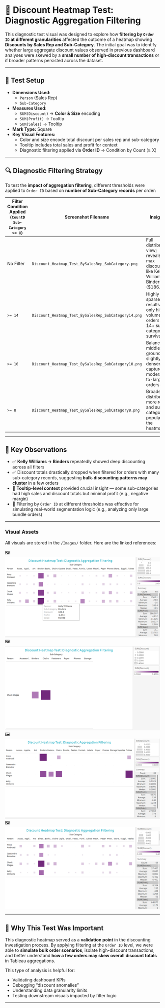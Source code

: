 # 🧪 Discount Heatmap Test: Diagnostic Aggregation Filtering

This diagnostic test visual was designed to explore how **filtering by `Order ID` at different granularities** affected the outcome of a heatmap showing **Discounts by Sales Rep and Sub-Category**. The initial goal was to identify whether large aggregate discount values observed in previous dashboard analyses were skewed by a **small number of high-discount transactions** or if broader patterns persisted across the dataset.

---

## 🧠 Test Setup

- **Dimensions Used:**  
  - `Person` (Sales Rep)  
  - `Sub-Category`  
- **Measures Used:**  
  - `SUM(Discount)` → **Color & Size** encoding  
  - `SUM(Profit)` → Tooltip  
  - `SUM(Sales)` → Tooltip  
- **Mark Type:** Square  
- **Key Visual Features:**  
  - Color and size encode total discount per sales rep and sub-category  
  - Tooltip includes total sales and profit for context  
  - Diagnostic filtering applied via **Order ID** → Condition by Count (≥ X)  

---

## 🔍 Diagnostic Filtering Strategy

To test the **impact of aggregation filtering**, different thresholds were applied to `Order ID` based on **number of Sub-Category records** per order:

| Filter Condition Applied (`CountD Sub-Category >= X`) | Screenshot Filename | Insights |
|--|--|--|
| No Filter | `Discount_Heatmap_Test_BySalesRep_SubCategory.png` | Full distribution view; reveals max discounts like Kelly Williams → Binders ($186.4) |
| `>= 14` | `Discount_Heatmap_Test_BySalesRep_SubCategory14.png` | Highly sparse results; only high-volume orders with 14+ sub-categories survive |
| `>= 10` | `Discount_Heatmap_Test_BySalesRep_SubCategory10.png` | Balanced middle-ground; slightly denser, captures moderate-to-large orders |
| `>= 8` | `Discount_Heatmap_Test_BySalesRep_SubCategory8.png` | Broader distribution; more reps and sub-categories populate the heatmap |

---

## 🧩 Key Observations

- ✅ **Kelly Williams → Binders** repeatedly showed deep discounting across all filters  
- ✅ Discount totals drastically dropped when filtered for orders with many sub-category records, suggesting **bulk-discounting patterns may cluster** in a few orders  
- 🔄 **Tooltip-level context** provided crucial insight — some sub-categories had high sales and discount totals but minimal profit (e.g., negative margin)  
- 🧠 Filtering by `Order ID` at different thresholds was effective for simulating real-world segmentation logic (e.g., analyzing only large bundle orders)  

---

### Visual Assets

All visuals are stored in the `/Images/` folder. Here are the linked references:

🖼 ![No Filter](/Assets/Discount_Heatmap_Test_BySalesRep_SubCategory.png) 
🖼 ![Filter ≥ 14](/Assets/Discount_Heatmap_Test_BySalesRep_SubCategory14.png)
🖼 ![Filter ≥ 10](/Assets/Discount_Heatmap_Test_BySalesRep_SubCategory10.png) 
🖼 ![Filter ≥ 8](/Assets/Discount_Heatmap_Test_BySalesRep_SubCategory8.png)

---

## 🧭 Why This Test Was Important

This diagnostic heatmap served as a **validation point** in the discounting investigation process. By applying filtering at the `Order ID` level, we were able to **simulate bulk order scenarios**, isolate high-discount transactions, and better understand **how a few orders may skew overall discount totals** in Tableau aggregations.

This type of analysis is helpful for:
- Validating dashboard KPIs
- Debugging “discount anomalies”
- Understanding data granularity limits
- Testing downstream visuals impacted by filter logic

---

